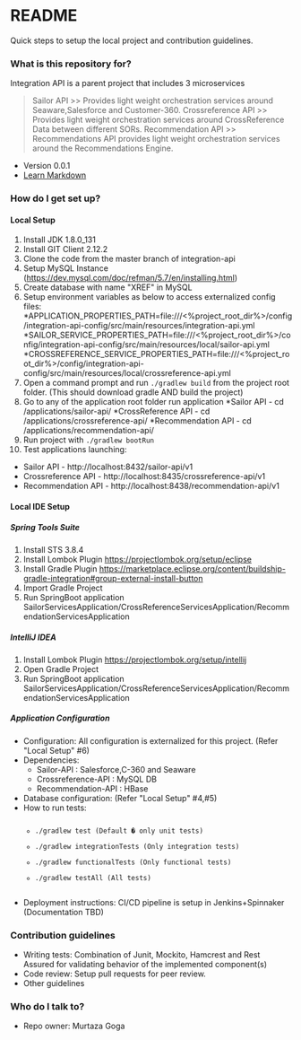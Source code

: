 # README #

Quick steps to setup the local project and contribution guidelines.

### What is this repository for? ###

Integration API is a parent project that includes 3 microservices 
  > Sailor API
    >> Provides light weight orchestration services around Seaware,Salesforce and Customer-360.
  > Crossreference API
    >> Provides light weight orchestration services around CrossReference Data between different SORs.
  > Recommendation API
    >> Recommendations API provides light weight orchestration services around the Recommendations Engine.
* Version 0.0.1
* [Learn Markdown](https://bitbucket.org/tutorials/markdowndemo)

### How do I get set up? ###

#### Local Setup ####
1. Install JDK 1.8.0_131 
2. Install GIT Client 2.12.2
3. Clone the code from the master branch of integration-api
4. Setup MySQL Instance (https://dev.mysql.com/doc/refman/5.7/en/installing.html)
5. Create database with name "XREF" in MySQL
6. Setup environment variables as below to access externalized config files: 
   *APPLICATION_PROPERTIES_PATH=file:///<%project_root_dir%>/config/integration-api-config/src/main/resources/integration-api.yml
   *SAILOR_SERVICE_PROPERTIES_PATH=file:///<%project_root_dir%>/config/integration-api-config/src/main/resources/local/sailor-api.yml
   *CROSSREFERENCE_SERVICE_PROPERTIES_PATH=file:///<%project_root_dir%>/config/integration-api-config/src/main/resources/local/crossreference-api.yml
7. Open a command prompt and run <code>./gradlew build</code> from the project root folder.  (This should download gradle AND build the project)
8. Go to any of the application root folder run application
	*Sailor API - cd /applications/sailor-api/
    *CrossReference API - cd /applications/crossreference-api/
    *Recommendation API - cd /applications/recommendation-api/
9. Run project with <code>./gradlew bootRun</code>
10. Test applications launching:
 * Sailor API - http://localhost:8432/sailor-api/v1
 * Crossreference API - http://localhost:8435/crossreference-api/v1
 * Recommendation API - http://localhost:8438/recommendation-api/v1

#### Local IDE Setup ####
##### Spring Tools Suite #####
1. Install STS 3.8.4
2. Install Lombok Plugin https://projectlombok.org/setup/eclipse
3. Install Gradle Plugin https://marketplace.eclipse.org/content/buildship-gradle-integration#group-external-install-button
4. Import Gradle Project
5. Run SpringBoot application SailorServicesApplication/CrossReferenceServicesApplication/RecommendationServicesApplication

##### IntelliJ IDEA #####
1. Install Lombok Plugin https://projectlombok.org/setup/intellij
2. Open Gradle Project
3. Run SpringBoot application SailorServicesApplication/CrossReferenceServicesApplication/RecommendationServicesApplication

##### Application Configuration #####
* Configuration: All configuration is externalized for this project. (Refer "Local Setup" #6)
* Dependencies: 
  * Sailor-API : Salesforce,C-360 and Seaware
  * Crossreference-API : MySQL DB
  * Recommendation-API : HBase
* Database configuration: (Refer "Local Setup" #4,#5)
* How to run tests: 
  <code>
  * ./gradlew test  (Default � only unit tests)
  * ./gradlew integrationTests  (Only integration tests)
  * ./gradlew functionalTests (Only functional tests)
  * ./gradlew testAll (All tests)
  </code>
* Deployment instructions: CI/CD pipeline is setup in Jenkins+Spinnaker (Documentation TBD)

### Contribution guidelines ###

* Writing tests: Combination of Junit, Mockito, Hamcrest and Rest Assured for validating behavior of the implemented component(s)
* Code review:  Setup pull requests for peer review.
* Other guidelines

### Who do I talk to? ###

* Repo owner: Murtaza Goga
